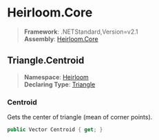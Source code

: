 # Heirloom.Core

> **Framework**: .NETStandard,Version=v2.1  
> **Assembly**: [Heirloom.Core][0]  

## Triangle.Centroid

> **Namespace**: [Heirloom][0]  
> **Declaring Type**: [Triangle][1]  

### Centroid

Gets the center of triangle (mean of corner points).

```cs
public Vector Centroid { get; }
```

[0]: ../../../Heirloom.Core.md
[1]: ../Triangle.md
